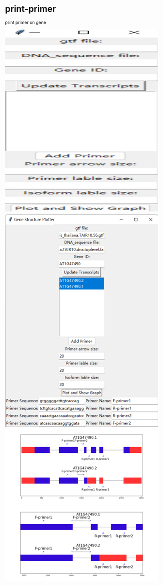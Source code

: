 # print-primer
print primer on gene
<div style="display:flex;  flex-direction:column;" align="upper";>
    <img src="figure/图片2.png" height="600" style="margin-bottom: 10px;"> 
    <img src="figure/图片1.png" height="700">
</div>
<div align="left"><img src="figure/Figure_6.png" ></div>
<div align="left"><img src="figure/Figure_1.png" ></div>
